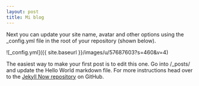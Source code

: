 ```yaml
---
layout: post
title: Mi blog
---
```


Next you can update your site name, avatar and other options using the _config.yml file in the root of your repository (shown below).

![_config.yml]({{ site.baseurl }}/images/u/57687603?s=460&v=4)

The easiest way to make your first post is to edit this one. Go into /_posts/ and update the Hello World markdown file. For more instructions head over to the [Jekyll Now repository](https://github.com/barryclark/jekyll-now) on GitHub.
